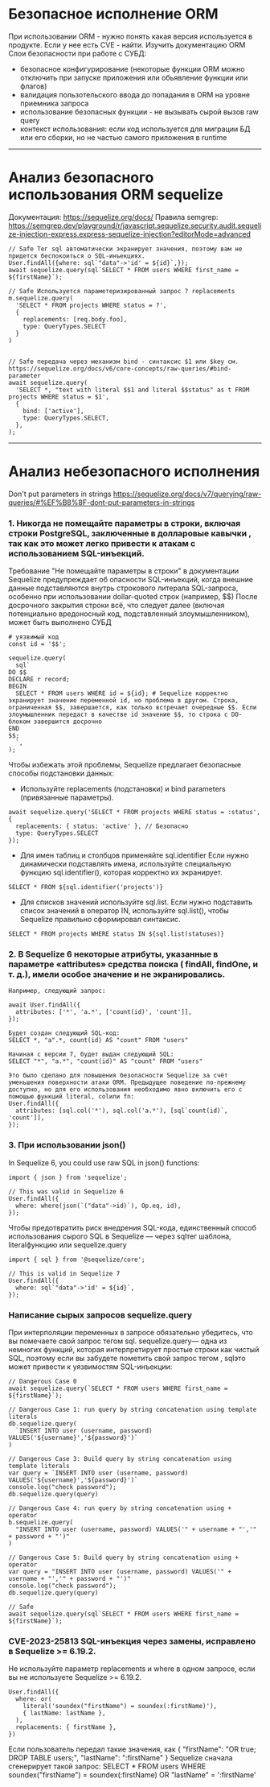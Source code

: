 # Безопасное исполнение ORM
При использовании ORM - нужно понять какая версия используется в продукте. Если у нее есть CVE - найти.
Изучить документацию ORM
Слои безопасности при работе с СУБД:
- безопасное конфигурирование (некоторые функции ORM можно отключить при запуске приложения или обьявление функции или флагов)
- валидация пользотельского ввода до попадания в ORM на уровне приемника запроса
- использование безопасных функции - не вызывать сырой вызов raw query
- контекст использования: если код используется для миграции БД или его сборки, но не частью самого приложения в runtime
---

# Анализ безопасного использования ORM sequelize
Документация: https://sequelize.org/docs/
Правила semgrep: https://semgrep.dev/playground/r/javascript.sequelize.security.audit.sequelize-injection-express.express-sequelize-injection?editorMode=advanced 

```
// Safe Тег sql автоматически экранирует значения, поэтому вам не придется беспокоиться о SQL-инъекциях.
User.findAll({where: sql`"data"->'id' = ${id}`,}); 
await sequelize.query(sql`SELECT * FROM users WHERE first_name = ${firstName}`);

// Safe Используется параметеризированный запрос ? replacements
m.sequelize.query(
  'SELECT * FROM projects WHERE status = ?',
  {
	replacements: [req.body.foo],
	type: QueryTypes.SELECT
  }
)

 
// Safe передача через механизм bind - синтаксис $1 или $key см. https://sequelize.org/docs/v6/core-concepts/raw-queries/#bind-parameter
await sequelize.query(
  'SELECT *, "text with literal $$1 and literal $$status" as t FROM projects WHERE status = $1',
  {
    bind: ['active'],
    type: QueryTypes.SELECT,
  },
);
```
---
# Анализ небезопасного исполнения
Don't put parameters in strings https://sequelize.org/docs/v7/querying/raw-queries/#%EF%B8%8F-dont-put-parameters-in-strings
### 1. Никогда не помещайте параметры в строки, включая строки PostgreSQL, заключенные в долларовые кавычки , так как это может легко привести к атакам с использованием SQL-инъекций.
Требование "Не помещайте параметры в строки" в документации Sequelize предупреждает об опасности SQL-инъекций, когда внешние данные подставляются внутрь строкового литерала SQL-запроса, особенно при использовании dollar-quoted строк (например, $$)
После досрочного закрытия строки всё, что следует далее (включая потенциально вредоносный код, подставленный злоумышленником), может быть выполнено СУБД
```
# уязвимый код
const id = '$$';

sequelize.query(
  sql`
DO $$
DECLARE r record;
BEGIN
  SELECT * FROM users WHERE id = ${id}; # Sequelize корректно экранирует значение переменной id, но проблема в другом. Строка, ограниченная $$, завершается, как только встречает очередные $$. Если злоумышленник передаст в качестве id значение $$, то строка с DO-блоком завершится досрочно
END
$$;
  `,
);
```
Чтобы избежать этой проблемы, Sequelize предлагает безопасные способы подстановки данных:
- Используйте replacements (подстановки) и bind parameters (привязанные параметры). 
```
await sequelize.query('SELECT * FROM projects WHERE status = :status', {
  replacements: { status: 'active' }, // Безопасно
  type: QueryTypes.SELECT
});
```
- Для имен таблиц и столбцов применяйте sql.identifier
Если нужно динамически подставлять имена, используйте специальную функцию sql.identifier(), которая корректно их экранирует.
```
SELECT * FROM ${sql.identifier('projects')}
```
- Для списков значений используйте sql.list. Если нужно подставить список значений в оператор IN, используйте sql.list(), чтобы Sequelize правильно сформировал синтаксис.
```
SELECT * FROM projects WHERE status IN ${sql.list(statuses)}
```

### 2. В Sequelize 6 некоторые атрибуты, указанные в параметре «attributes» средства поиска ( findAll, findOne, и т. д.), имели особое значение и не экранировались.
```
Например, следующий запрос:

await User.findAll({
  attributes: ['*', 'a.*', ['count(id)', 'count']],
});

Будет создан следующий SQL-код:
SELECT *, "a".*, count(id) AS "count" FROM "users"

Начиная с версии 7, будет выдан следующий SQL:
SELECT "*", "a.*", "count(id)" AS "count" FROM "users"

Это было сделано для повышения безопасности Sequelize за счёт уменьшения поверхности атаки ORM. Предыдущее поведение по-прежнему доступно, но для его использования необходимо явно включить его с помощью функций literal, colили fn:
User.findAll({
  attributes: [sql.col('*'), sql.col('a.*'), [sql`count(id)`, 'count']],
});
```

### 3. При использовании json()
In Sequelize 6, you could use raw SQL in json() functions:
```
import { json } from 'sequelize';

// This was valid in Sequelize 6
User.findAll({
  where: where(json(`("data"->id)`), Op.eq, id),
});
```
Чтобы предотвратить риск внедрения SQL-кода, единственный способ использования сырого SQL в Sequelize — через sqlтег шаблона, literalфункцию или sequelize.query
```
import { sql } from '@sequelize/core';

// This is valid in Sequelize 7
User.findAll({
  where: sql`"data"->'id' = ${id}`,
});
```

### Написание сырых запросов sequelize.query
При интерполяции переменных в запросе обязательно убедитесь, что вы помечаете свой запрос тегом sql. sequelize.query— одна из немногих функций, которая интерпретирует простые строки как чистый SQL, поэтому если вы забудете пометить свой запрос тегом , sqlэто может привести к уязвимостям SQL-инъекции:
```
// Dangerous Case 0
await sequelize.query(`SELECT * FROM users WHERE first_name = ${firstName}`);

// Dangerous Case 1: run query by string concatenation using template literals
db.sequelize.query(
  `INSERT INTO user (username, password) VALUES('${username}','${password}')`
)

// Dangerous Case 3: Build query by string concatenation using template literals
var query = `INSERT INTO user (username, password) VALUES('${username}','${password}')`
console.log("check password");
db.sequelize.query(query)

// Dangerous Case 4: run query by string concatenation using + operator
b.sequelize.query(
  "INSERT INTO user (username, password) VALUES('" + username + "','" + password + "')"
)

// Dangerous Case 5: Build query by string concatenation using + operator
var query = "INSERT INTO user (username, password) VALUES('" + username + "','" + password + "')"
console.log("check password");
db.sequelize.query(query)

// Safe
await sequelize.query(sql`SELECT * FROM users WHERE first_name = ${firstName}`);
```

### CVE-2023-25813 SQL-инъекция через замены, исправлено в Sequelize >= 6.19.2.
Не используйте параметр replacements и where в одном запросе, если вы не используете Sequelize >= 6.19.2.
```
User.findAll({
  where: or(
    literal('soundex("firstName") = soundex(:firstName)'),
    { lastName: lastName },
  ),
  replacements: { firstName },
})
```
Если пользователь передал такие значения, как
{
  "firstName": "OR true; DROP TABLE users;",
  "lastName": ":firstName"
}
Sequelize сначала сгенерирует такой запрос: SELECT * FROM users WHERE soundex("firstName") = soundex(:firstName) OR "lastName" = ':firstName'
